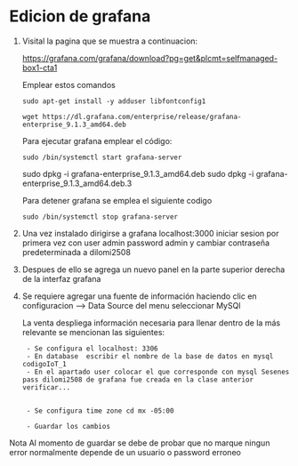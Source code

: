 # Edicion de grafana 

1. Visital la pagina que se muestra a continuacion:


    https://grafana.com/grafana/download?pg=get&plcmt=selfmanaged-box1-cta1


    Emplear estos comandos

    `sudo apt-get install -y adduser libfontconfig1`

    `wget https://dl.grafana.com/enterprise/release/grafana-enterprise_9.1.3_amd64.deb`

    Para ejecutar grafana emplear el código: 

    `sudo /bin/systemctl start grafana-server`

    sudo dpkg -i grafana-enterprise_9.1.3_amd64.deb
    sudo dpkg -i grafana-enterprise_9.1.3_amd64.deb.3


    Para detener grafana se emplea el siguiente codigo

    `sudo /bin/systemctl stop grafana-server`


2. Una vez instalado dirigirse a grafana localhost:3000 iniciar sesion por primera vez con user admin password admin y cambiar contraseña predeterminada a dilomi2508


3. Despues de ello  se agrega un nuevo panel  en la parte superior derecha de la interfaz grafana


4. Se requiere agregar una fuente de información haciendo clic en configuracion --> Data Source 
del menu seleccionar MySQl

    La venta despliega información necesaria para llenar dentro de la más relevante se mencionan las siguientes:

        - Se configura el localhost: 3306
        - En database  escribir el nombre de la base de datos en mysql codigoIoT_1
        - En el apartado user colocar el que corresponde con mysql Sesenes pass dilomi2508 de grafana fue creada en la clase anterior verificar...


        - Se configura time zone cd mx -05:00

        - Guardar los cambios 

Nota Al momento de guardar se debe de probar  que no marque ningun error normalmente depende de un usuario o password erroneo 







